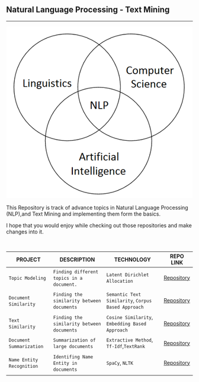 
## Natural Language Processing - Text Mining
-----
![NLP](./nlp.png)


This Repository is track of advance topics in Natural Language Processing (NLP),and Text Mining and implementing them form the basics.

I hope that you would enjoy while checking out those repositories and make changes into it.

<br/>

|   PROJECT  |  DESCRIPTION  |  TECHNOLOGY  |  REPO LINK |
|-|-|-|-|
|`Topic Modeling`|`Finding different topics in a document.`|`Latent Dirichlet Allocation`|[Repository](https://github.com/soumyajit4419/Advance-NLP-Text_Mining/tree/master/Topic_Modeling)|
| | | | |
|`Document Similarity`|`Finding the similarity between documents`|`Semantic Text Similarity`, `Corpus Based Approach`|[Repository](https://github.com/soumyajit4419/Advance-NLP-Text_Mining/tree/master/%20Document_Similarity%20%5BCorpus%20Based%5D)|
| | | | |
|`Text Similarity`|`Finding the similarity between documents`|`Cosine Similarity`, `Embedding Based Approach`|[Repository](https://github.com/soumyajit4419/Advance-NLP-Text_Mining/tree/master/Document_Similarity%20%5BEmbedding_Based%5D)|
| | | | |
|`Document Summarization`|`Summarization of large documents`|`Extractive Method`, `Tf-Idf`,`TextRank`|[Repository](https://github.com/soumyajit4419/Advance-NLP-Text_Mining/tree/master/Text_Summarization%20%5BExtractive%5D)|
| | | | |
|`Name Entity Recognition`|`Identifing Name Entity in documents`|`SpaCy`, `NLTK`|[Repository](https://github.com/soumyajit4419/Advance-NLP-Text_Mining/tree/master/Name_Entity_Recognition%20%5BMachine%20Learning%5D)|
| | | | |



